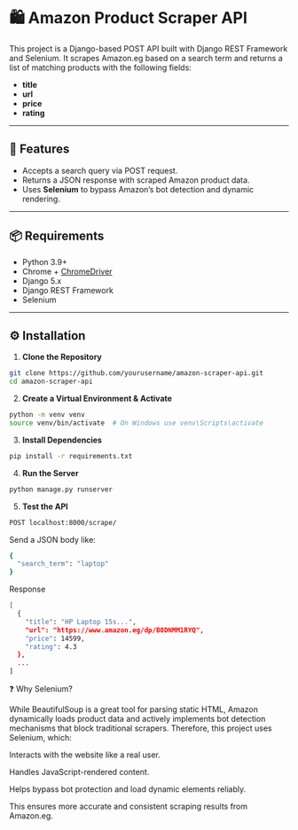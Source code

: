 # 🛍️ Amazon Product Scraper API

This project is a Django-based POST API built with Django REST Framework and Selenium. It scrapes Amazon.eg based on a search term and returns a list of matching products with the following fields:

- **title**
- **url**
- **price**
- **rating**

---

## 🚀 Features

- Accepts a search query via POST request.
- Returns a JSON response with scraped Amazon product data.
- Uses **Selenium** to bypass Amazon’s bot detection and dynamic rendering.

---

## 📦 Requirements

- Python 3.9+
- Chrome + [ChromeDriver](https://sites.google.com/chromium.org/driver/)
- Django 5.x
- Django REST Framework
- Selenium

---

## ⚙️ Installation

1. **Clone the Repository**

```bash
git clone https://github.com/yourusername/amazon-scraper-api.git
cd amazon-scraper-api
```
2. **Create a Virtual Environment & Activate**
```bash
python -m venv venv
source venv/bin/activate  # On Windows use venv\Scripts\activate
```
3. **Install Dependencies**
```bash
pip install -r requirements.txt
```
4. **Run the Server**
```bash
python manage.py runserver
```
5. **Test the API**
```bash
POST localhost:8000/scrape/
```
Send a JSON body like:
```bash
{
  "search_term": "laptop"
}
```
Response
```bash
[
  {
    "title": "HP Laptop 15s...",
    "url": "https://www.amazon.eg/dp/B0DNMM1RYQ",
    "price": 14599,
    "rating": 4.3
  },
  ...
]
```

❓ Why Selenium?

While BeautifulSoup is a great tool for parsing static HTML, Amazon dynamically loads product data and actively implements bot detection mechanisms that block traditional scrapers. Therefore, this project uses Selenium, which:

Interacts with the website like a real user.

Handles JavaScript-rendered content.

Helps bypass bot protection and load dynamic elements reliably.


This ensures more accurate and consistent scraping results from Amazon.eg.
